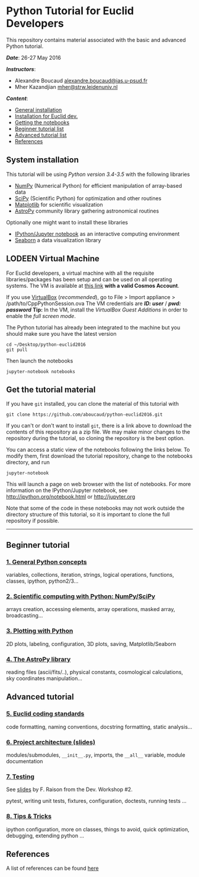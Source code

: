 # Python Tutorial for Euclid Developers

This repository contains material associated with the basic and advanced Python tutorial.

***Date***: 26-27 May 2016

***Instructors***:
  - Alexandre Boucaud <alexandre.boucaud@ias.u-psud.fr>
  - Mher Kazandjian <mher@strw.leidenuniv.nl>

***Content***:
  - [General installation](#system-installation)
  - [Installation for Euclid dev.](#lodeen-virtual-machine)
  - [Getting the notebooks](#get-the-tutorial-material)
  - [Beginner tutorial list](#beginner-tutorial)
  - [Advanced tutorial list](#advanced-tutorial)
  - [References](#references)

## System installation

This tutorial will be using *Python version 3.4-3.5* with the following libraries

- [NumPy](http://numpy.org) (Numerical Python) for efficient manipulation of array-based data
- [SciPy](http://scipy.org) (Scientific Python) for optimization and other routines
- [Matplotlib](http://matplotlib.org) for scientific visualization
- [AstroPy](http://www.astropy.org) community library gathering astronomical routines

Optionally one might want to install these libraries

- [IPython/Jupyter notebook](http://jupyter.org) as an interactive computing environment
- [Seaborn](http://stanford.edu/~mwaskom/software/seaborn/index.html) a data visualization library


## LODEEN Virtual Machine

For Euclid developers, a virtual machine with all the requisite libraries/packages has been setup and can be used on all operating systems.
The VM is available at [this link](https://apceuclidweb.in2p3.fr/webdav/CppPythonWS2016/CppPythonSession.ova) **with a valid Cosmos Account**.

If you use [VirtualBox](https://www.virtualbox.org/) (*recommended*), go to File > Import appliance > /path/to/CppPythonSession.ova
The VM credentials are ***ID: user*** / ***pwd: password***
**Tip:** In the VM, install the *VirtualBox Guest Additions* in order to enable the *full screen mode*.

The Python tutorial has already been integrated to the machine but you should make sure you have the latest version

    cd ~/Desktop/python-euclid2016
    git pull

Then launch the notebooks

    jupyter-notebook notebooks

## Get the tutorial material

If you have ``git`` installed, you can clone the material of this tutorial with

    git clone https://github.com/aboucaud/python-euclid2016.git

If you can't or don't want to install ``git``, there is a link above to download
the contents of this repository as a zip file.  We may make minor changes to
the repository during the tutorial, so cloning the repository is the best option.

You can access a static view of the notebooks following the links below.
To modify them, first download the tutorial repository, change to the notebooks
directory, and run

    jupyter-notebook

This will launch a page on web browser with the list of notebooks.
For more information on the IPython/Jupyter notebook,
see http://ipython.org/notebook.html or http://jupyter.org

Note that some of the code in these notebooks may not work outside the
directory structure of this tutorial, so it is important to clone the full
repository if possible.

---

## Beginner tutorial

### [1. General Python concepts](http://nbviewer.jupyter.org/github/aboucaud/python-euclid2016/blob/master/notebooks/01-Introduction.ipynb)

variables, collections, iteration, strings, logical operations, functions, classes, ipython, python2/3...

### [2. Scientific computing with Python: NumPy/SciPy](http://nbviewer.ipython.org/urls/github.com/aboucaud/python-euclid2016/blob/master/notebooks/02-Numpy.ipynb)

arrays creation, accessing elements, array operations, masked array, broadcasting...

### [3. Plotting with Python](http://nbviewer.ipython.org/urls/github.com/aboucaud/python-euclid2016/blob/master/notebooks/03-Plotting.ipynb)

2D plots, labeling, configuration, 3D plots, saving, Matplotlib/Seaborn

### [4. The AstroPy library](http://nbviewer.ipython.org/urls/github.com/aboucaud/python-euclid2016/blob/master/notebooks/04-Astropy.ipynb)

reading files (ascii/fits/..), physical constants, cosmological calculations, sky coordinates manipulation...


## Advanced tutorial

### [5. Euclid coding standards](https://github.com/aboucaud/python-euclid2016/blob/master/notebooks/05-Euclid.ipynb)

code formatting, naming conventions, docstring formatting, static analysis...

### [6. Project architecture (slides)](https://github.com/aboucaud/python-euclid2016/blob/master/notebooks/06-Project.pdf)

modules/submodules, `__init__.py`, imports, the `__all__` variable, module documentation

### [7. Testing](http://nbviewer.ipython.org/urls/github.com/aboucaud/python-euclid2016/blob/master/notebooks/07-Testing.ipynb)

See [slides](https://github.com/aboucaud/python-euclid2016/blob/master/notebooks/07-Testing.pdf) by F. Raison from the Dev. Workshop #2.

pytest, writing unit tests, fixtures, configuration, doctests, running tests ...

### [8. Tips & Tricks](https://github.com/aboucaud/python-euclid2016/blob/master/notebooks/08-Misc.ipynb)

ipython configuration, more on classes, things to avoid, quick optimization, debugging, extending python ...

## References

A list of references can be found [here](REFERENCES.md)
